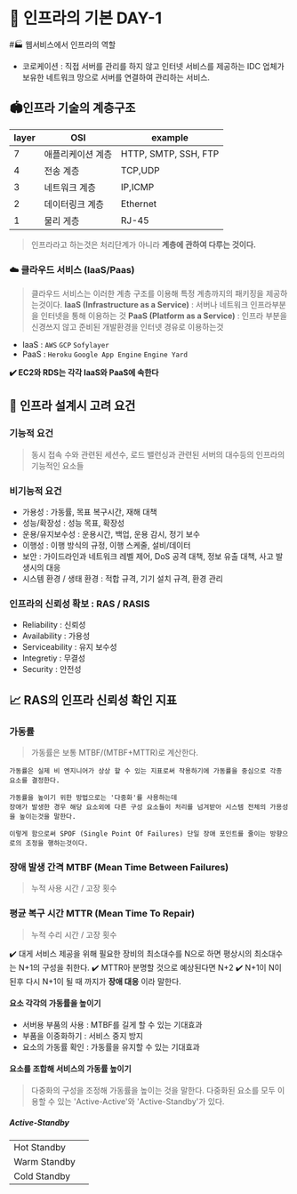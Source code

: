 # 📖 인프라의 기본 DAY-1

#🏭 웹서비스에서 인프라의 역할

- 코로케이션 : 직접 서버를 관리를 하지 않고 인터넷 서비스를 제공하는 IDC 업체가 보유한 네트워크 망으로 서버를 연결하여 관리하는 서비스.

## 🏟️인프라 기술의 계층구조
|layer   | OSI  | example   |
|---|---|---|
|7   | 애플리케이션 계층  |HTTP, SMTP, SSH, FTP |
|4   | 전송 계층  |TCP,UDP |
|3   | 네트워크 계층  |IP,ICMP |
|2   | 데이터링크 계층  |Ethernet |
|1   | 물리 게층  |RJ-45 |
>인프라라고 하는것은 처리단계가 아니라 **계층에 관하여 다루는 것이다.**

### ☁️ 클라우드 서비스 (IaaS/Paas)
> 클라우드 서비스는 이러한 계층 구조를 이용해 특정 계층까지의 패키징을 제공하는것이다.
**IaaS (Infrastructure as a Service)** : 서버나 네트워크 인프라부분을 인터넷을 통해 이용하는 것
**PaaS (Platform as a Service)** : 인프라 부분을 신경쓰지 않고 준비된 개발환경을 인터넷 경유로 이용하는것

- IaaS : `AWS` `GCP` `Sofylayer`
- PaaS : `Heroku` `Google App Engine` `Engine Yard`

**✔️ EC2와 RDS는 각각 IaaS와 PaaS에 속한다**


## 📝 인프라 설계시 고려 요건

### 기능적 요건
> 동시 접속 수와 관련된 세션수, 로드 밸런싱과 관련된 서버의 대수등의 인프라의 기능적인 요소들

### 비기능적 요건
- 가용성 : 가동률, 목표 복구시간, 재해 대책
- 성능/확장성 : 성능 목표, 확장성
- 운용/유지보수성 : 운용시간, 백업, 운용 감시, 정기 보수
- 이행성 : 이행 방식의 규정, 이행 스케줄, 설비/데이터
- 보안 : 가이드라인과 네트워크 레벨 제어, DoS 공격 대책, 정보 유출 대책, 사고 발생시의 대응
- 시스템 환경 / 생태 환경 : 적합 규격, 기기 설치 규격, 환경 관리

### 인프라의 신뢰성 확보 : RAS / RASIS
- Reliability : 신뢰성
- Availability : 가용성
- Serviceability : 유지 보수성
- Integretiy : 무결성
- Security : 안전성

## 📈 RAS의 인프라 신뢰성 확인 지표

### 가동률
> 가동률은 보통 MTBF/(MTBF+MTTR)로 계산한다.

```
가동률은 실제 비 엔지니어가 상상 할 수 있는 지표로써 작용하기에 가동률을 중심으로 각종 요소를 결정한다.

가동률을 높이기 위한 방법으로는 '다중화'를 사용하는데
장애가 발생한 경우 해당 요소외에 다른 구성 요소들이 처리를 넘겨받아 시스템 전체의 가용성을 높이는것을 말한다.

이렇게 함으로써 SPOF (Single Point Of Failures) 단일 장애 포인트를 줄이는 방향으로의 조정을 행하는것이다.
```

### 장애 발생 간격 MTBF  (Mean Time Between Failures)
> 누적 사용 시간 / 고장 횟수

### 평균 복구 시간 MTTR (Mean Time To Repair)
> 누적 수리 시간 / 고장 횟수

✔️ 대게 서비스 제공을 위해 필요한 장비의 최소대수를 N으로 하면 평상시의 최소대수는  N+1의 구성을 취한다.
✔️ MTTR아 분명할 것으로 예상된다면 N+2
✔️ N+1이 N이 된후 다시 N+1이 될 때 까지가 **장애 대응** 이라 말한다.


#### 요소 각각의 가동률을 높이기
- 서버용 부품의 사용 : MTBF를 길게 할 수 있는 기대효과
- 부품을 이중화하기 : 서비스 중지 방지
- 요소의 가동률 확인 : 가동률을 유지할 수 있는 기대효과

#### 요소를 조합해 서비스의 가동률 높이기
> 다중화의 구성을 조정해 가동률을 높이는 것을 말한다.
다중화된 요소를 모두 이용할 수 있는 'Active-Active'와 'Active-Standby'가 있다.

##### Active-Standby
|   |   |
|---|---|
|Hot Standby   |   |
|Warm Standby   |   |
|Cold Standby   |   |
